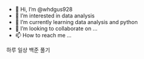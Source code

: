 - 👋 Hi, I’m @whdgus928
- 👀 I’m interested in data analysis
- 🌱 I’m currently learning data analysis and python
- 💞️ I’m looking to collaborate on ...
- 📫 How to reach me ...

<!---
whdgus928/whdgus928 is a ✨ special ✨ repository because its `README.md` (this file) appears on your GitHub profile.
You can click the Preview link to take a look at your changes.
--->

하루 일상
백준 풀기
